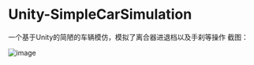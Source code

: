# Unity-SimpleCarSimulation
一个基于Unity的简陋的车辆模仿，模拟了离合器进退档以及手刹等操作
截图：   

![image](http://github.com/todaylg/Unity-SimpleCarSimulation/raw/master/Assets/images/截图.PNG)
